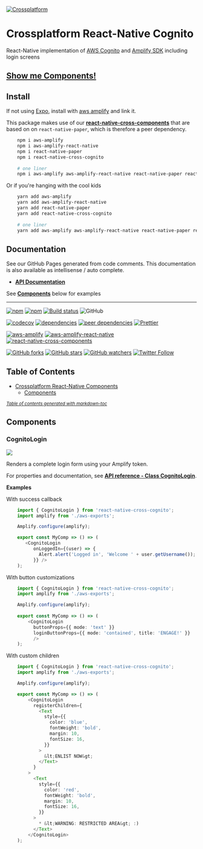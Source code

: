 [![Crossplatform](https://crossplatform.se/wp-content/uploads/2018/05/Crossplatform-Sweden-AB-01_web.jpg)](https://www.crossplatform.se/)

<!-- language-all: javascript -->

# Crossplatform React-Native Cognito

React-Native implementation of [AWS Cognito](https://aws.amazon.com/cognito/) and [Amplify SDK](https://aws-amplify.github.io/docs/js/start?ref=amplify-rn-btn&platform=react-native#step-4-integrate-aws-resources) including login screens

## [Show me Components!](#components)

## Install

If not using [Expo](https://www.expo.io/), install with [aws amplify](https://aws-amplify.github.io/docs/js/tutorials/building-react-native-apps/) and link it.

This package makes use of our **[react-native-cross-components](https://github.com/crossplatformsweden/react-native-components)** that are based on on `react-native-paper`, which is therefore a peer dependency.

```bash
	npm i aws-amplify
	npm i aws-amplify-react-native
	npm i react-native-paper
	npm i react-native-cross-cognito
	
	# one liner
	npm i aws-amplify aws-amplify-react-native react-native-paper react-native-cross-cognito
```

Or if you're hanging with the cool kids

```bash
	yarn add aws-amplify
	yarn add aws-amplify-react-native
	yarn add react-native-paper
	yarn add react-native-cross-cognito
	
	# one liner
	yarn add aws-amplify aws-amplify-react-native react-native-paper react-native-cross-cognito
```

## Documentation

See our GitHub Pages generated from code comments. This documentation is also available as intellisense / auto complete.

- **[API Documentation](https://crossplatformsweden.github.io/react-native-cross-cognito/)**

See **[Components](#components)** below for examples

---

[![npm](https://img.shields.io/npm/v/react-native-cross-cognito.svg)](https://www.npmjs.com/package/react-native-cross-cognito) [![npm](https://img.shields.io/npm/dt/react-native-cross-cognito.svg)](https://www.npmjs.com/package/react-native-cross-cognito) [![Build status](https://crossplatformsweden.visualstudio.com/ParkeraApp/_apis/build/status/react-native-cross-cognito-CI)](https://crossplatformsweden.visualstudio.com/ParkeraApp/_build/latest?definitionId=16) ![GitHub](https://img.shields.io/github/license/crossplatformsweden/react-native-cross-cognito.svg)

[![codecov](https://codecov.io/gh/crossplatformsweden/react-native-cross-cognito/branch/master/graph/badge.svg)](https://codecov.io/gh/crossplatformsweden/react-native-cross-cognito) [![dependencies](https://david-dm.org/crossplatformsweden/react-native-cross-cognito/status.svg)](https://david-dm.org/crossplatformsweden/react-native-cross-cognito) [![peer dependencies](https://img.shields.io/david/peer/crossplatformsweden/react-native-cross-cognito.svg)](https://github.com/crossplatformsweden/react-native-cross-cognito) [![Prettier](https://img.shields.io/badge/styled_with-prettier-ff69b4.svg)](https://github.com/prettier/prettier)

[![aws-amplify](https://img.shields.io/badge/AWS%20Amplify-v1.1.17-blue.svg)](https://github.com/aws-amplify/amplify-js) [![aws-amplify-react-native](https://img.shields.io/badge/AWS%20Amplify%20React%20Native-v2.1.5-blue.svg)](https://www.npmjs.com/package/aws-amplify-react-native) [![react-native-cross-components](https://img.shields.io/badge/React%20Native%20Cross%20Components-v0.2.4-blue.svg)](https://github.com/crossplatformsweden/react-native-components)

[![GitHub forks](https://img.shields.io/github/forks/crossplatformsweden/react-native-cross-cognito.svg?style=social&label=Fork)](https://github.com/crossplatformsweden/react-native-cross-cognito)
[![GitHub stars](https://img.shields.io/github/stars/crossplatformsweden/react-native-cross-cognito.svg?style=social&label=Star)](https://github.com/crossplatformsweden/react-native-cross-cognito) [![GitHub watchers](https://img.shields.io/github/watchers/crossplatformsweden/react-native-cross-cognito.svg?style=social&label=Watch)](https://github.com/crossplatformsweden/react-native-cross-cognito) [![Twitter Follow](https://img.shields.io/twitter/follow/crossplatformse.svg?style=social)](https://twitter.com/crossplatformse)

## Table of Contents

- [Crossplatform React-Native Components](#crossplatform-react-native-cross-cognito)
  - [Components](#components)

<small><i><a href='http://ecotrust-canada.github.io/markdown-toc/'>Table of contents generated with markdown-toc</a></i></small>

## Components

### CognitoLogin

![](https://media.giphy.com/media/TGMBAkTYs1Xhojabxl/giphy.gif)

Renders a complete login form using your Amplify token.

For properties and documentation, see **[API reference - Class CognitoLogin](https://crossplatformsweden.github.io/react-native-cross-cognito/classes/_login_components_cognitologin_.cognitologin.html)**.

**Examples**

With success callback

```typescript
	import { CognitoLogin } from 'react-native-cross-cognito';
	import amplify from './aws-exports';

	Amplify.configure(amplify);

	export const MyComp => () => (
	   <CognitoLogin
          onLoggedIn={(user) => {
            Alert.alert('Logged in', 'Welcome ' + user.getUsername());
          }} />
	);
```

With button customizations

```typescript
	import { CognitoLogin } from 'react-native-cross-cognito';
	import amplify from './aws-exports';

	Amplify.configure(amplify);
	
	export const MyComp => () => (
        <CognitoLogin
          buttonProps={{ mode: 'text' }}
          loginButtonProps={{ mode: 'contained', title: 'ENGAGE!' }}
          />
	);
```
              

With custom children

```typescript
	import { CognitoLogin } from 'react-native-cross-cognito';
	import amplify from './aws-exports';

	Amplify.configure(amplify);

	export const MyComp => () => (
        <CognitoLogin
          registerChildren={
            <Text
              style={{
                color: 'blue',
                fontWeight: 'bold',
                margin: 10,
                fontSize: 16,
              }}
            >
              &lt;ENLIST NOW&gt;
            </Text>
          }
        >
          <Text
            style={{
              color: 'red',
              fontWeight: 'bold',
              margin: 10,
              fontSize: 16,
            }}
          >
            * &lt;WARNING: RESTRICTED AREA&gt; :)
          </Text>
        </CognitoLogin>
	);
```